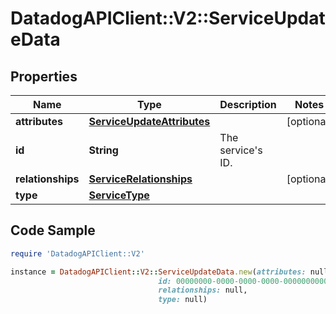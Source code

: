 # DatadogAPIClient::V2::ServiceUpdateData

## Properties

Name | Type | Description | Notes
------------ | ------------- | ------------- | -------------
**attributes** | [**ServiceUpdateAttributes**](ServiceUpdateAttributes.md) |  | [optional] 
**id** | **String** | The service&#39;s ID. | 
**relationships** | [**ServiceRelationships**](ServiceRelationships.md) |  | [optional] 
**type** | [**ServiceType**](ServiceType.md) |  | 

## Code Sample

```ruby
require 'DatadogAPIClient::V2'

instance = DatadogAPIClient::V2::ServiceUpdateData.new(attributes: null,
                                 id: 00000000-0000-0000-0000-000000000000,
                                 relationships: null,
                                 type: null)
```


